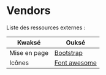# Vendors

Liste des ressources externes :

| Kwaksé        | Ouksé                                    |
|            ---|                                       ---|
| Mise en page  | [Bootstrap](https://getbootstrap.com/)   |
| Icônes        | [Font awesome](https://fontawesome.com/) |
